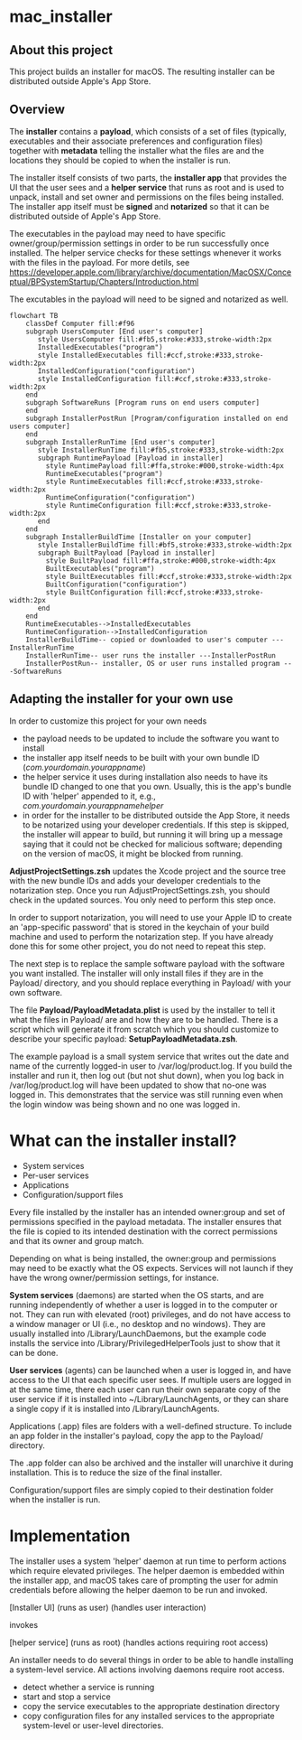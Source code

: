 # mac_installer

About this project
------------------

This project builds an installer for macOS. 
The resulting installer can be distributed outside Apple's App Store.

Overview
--------

The **installer** contains a **payload**, which consists of a set of files (typically, executables and their associate preferences and configuration files) together with **metadata** telling the installer what the files are and the locations they should be copied to when the installer is run.

The installer itself consists of two parts, the **installer app** that provides the UI that the user sees and a **helper service** that runs as root and is used to unpack, install and set owner and permissions on the files being installed. The installer app itself must be **signed** and **notarized** so that it can be distributed outside of Apple's App Store.

The executables in the payload may need to have specific owner/group/permission settings in order to be run successfully once installed. The helper service checks for these settings whenever it works with the files in the payload. For more detils, see https://developer.apple.com/library/archive/documentation/MacOSX/Conceptual/BPSystemStartup/Chapters/Introduction.html

The excutables in the payload will need to be signed and notarized as well.

```mermaid
flowchart TB
    classDef Computer fill:#f96
    subgraph UsersComputer [End user's computer]
       style UsersComputer fill:#fb5,stroke:#333,stroke-width:2px
       InstalledExecutables("program")
       style InstalledExecutables fill:#ccf,stroke:#333,stroke-width:2px
       InstalledConfiguration("configuration")
       style InstalledConfiguration fill:#ccf,stroke:#333,stroke-width:2px
    end
    subgraph SoftwareRuns [Program runs on end users computer]
    end
    subgraph InstallerPostRun [Program/configuration installed on end users computer]
    end
    subgraph InstallerRunTime [End user's computer]
       style InstallerRunTime fill:#fb5,stroke:#333,stroke-width:2px
       subgraph RuntimePayload [Payload in installer]
         style RuntimePayload fill:#ffa,stroke:#000,stroke-width:4px
         RuntimeExecutables("program")
         style RuntimeExecutables fill:#ccf,stroke:#333,stroke-width:2px
         RuntimeConfiguration("configuration")
         style RuntimeConfiguration fill:#ccf,stroke:#333,stroke-width:2px
       end
    end
    subgraph InstallerBuildTime [Installer on your computer]
       style InstallerBuildTime fill:#bf5,stroke:#333,stroke-width:2px
       subgraph BuiltPayload [Payload in installer]
         style BuiltPayload fill:#ffa,stroke:#000,stroke-width:4px
         BuiltExecutables("program")
         style BuiltExecutables fill:#ccf,stroke:#333,stroke-width:2px
         BuiltConfiguration("configuration")
         style BuiltConfiguration fill:#ccf,stroke:#333,stroke-width:2px
       end
    end
    RuntimeExecutables-->InstalledExecutables
    RuntimeConfiguration-->InstalledConfiguration
    InstallerBuildTime-- copied or downloaded to user's computer ---InstallerRunTime
    InstallerRunTime-- user runs the installer ---InstallerPostRun
    InstallerPostRun-- installer, OS or user runs installed program ---SoftwareRuns
```

Adapting the installer for your own use
---------------------------------------

In order to customize this project for your own needs
- the payload needs to be updated to include the software you want to install
- the installer app itself needs to be built with your own bundle ID (_com.yourdomain.yourappname_)
- the helper service it uses during installation also needs to have its bundle ID changed to one that you own. Usually, this is the app's bundle ID with 'helper' appended to it, e.g., _com.yourdomain.yourappnamehelper_
- in order for the installer to be distributed outside the App Store, it needs to be notarized using your developer credentials. If this step is skipped, the installer will appear to build, but running it will bring up a message saying that it could not be checked for malicious software; depending on the version of macOS, it might be blocked from running.

**AdjustProjectSettings.zsh** updates the Xcode project and the source tree with the new
bundle IDs and adds your developer credentials to the notarization step.
Once you run AdjustProjectSettings.zsh, you should check in the updated sources.
You only need to perform this step once.

In order to support notarization, you will need to use your Apple ID to create an 'app-specific
password' that is stored in the keychain of your build machine and used to perform the notarization
step. If you have already done this for some other project, you do not need to repeat this step.

The next step is to replace the sample software payload with the software you want installed.
The installer will only install files if they are in the Payload/ directory, and you should replace
everything in Payload/ with your own software.

The file **Payload/PayloadMetadata.plist** is used by the installer to tell it what the files in Payload/ are and how they are to be handled. There is a script which will generate it from scratch which you
should customize to describe your specific payload: **SetupPayloadMetadata.zsh**.

The example payload is a small system service that writes out the date and name of the
currently logged-in user to /var/log/product.log.
If you build the installer and run it, then log out (but not shut down), when you log back in
/var/log/product.log will have been updated to show that no-one was logged in. This
demonstrates that the service was still running even when the login window was being shown
and no one was logged in.

# What can the installer install?

- System services
- Per-user services
- Applications
- Configuration/support files

Every file installed by the installer has an intended owner:group and set of permissions specified
in the payload metadata. The installer ensures that the file is copied to its intended
destination with the correct permissions and that its owner and group match.

Depending on what is being installed, the owner:group and permissions may need to be exactly what the
OS expects. Services will not launch if they have the wrong owner/permission settings, for instance.
 
**System services** (daemons) are started when the OS starts, and are running independently of
whether a user is logged in to the computer or not. They can run with elevated (root)
privileges, and do not have access to a window manager or UI (i.e., no desktop and no
windows). They are usually installed into /Library/LaunchDaemons, but the example code
installs the service into /Library/PrivilegedHelperTools just to show that it can be done.

**User services** (agents) can be launched when a user is logged in, and have access to the
UI that each specific user sees. If multiple users are logged in at the same time,
there each user can run their own separate copy of the user service if it is installed
into ~/Library/LaunchAgents, or they can share a single copy if it is installed into
/Library/LaunchAgents.

Applications (.app) files are folders with a well-defined structure. To include an app
folder in the installer's payload, copy the app to the Payload/ directory.

The .app folder can also be archived and the installer will unarchive it during installation.
This is to reduce the size of the final installer.

Configuration/support files are simply copied to their destination folder when the installer is run.

# Implementation

The installer uses a system 'helper' daemon at run time to perform actions which
require elevated privileges. The helper daemon is embedded within the installer app,
and macOS takes care of prompting the user for admin credentials before allowing the
helper daemon to be run and invoked.

[Installer UI] (runs as user)
(handles user interaction)

invokes

[helper service] (runs as root)
(handles actions requiring root access)
  
An installer needs to do several things in order to be able to handle installing
a system-level service. All actions involving daemons require root access.
- detect whether a service is running
- start and stop a service
- copy the service executables to the appropriate destination directory
- copy configuration files for any installed services to the
appropriate system-level or user-level directories.

